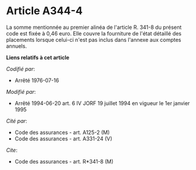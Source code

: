 # Article A344-4

La somme mentionnée au premier alinéa de l'article R. 341-8 du présent code est fixée à 0,46 euro. Elle couvre la fourniture
de l'état détaillé des placements lorsque celui-ci n'est pas inclus dans l'annexe aux comptes annuels.

**Liens relatifs à cet article**

_Codifié par_:

  - Arrêté 1976-07-16

_Modifié par_:

  - Arrêté 1994-06-20 art. 6 IV JORF 19 juillet 1994 en vigueur le 1er janvier 1995

_Cité par_:

  - Code des assurances - art. A125-2 (M)
  - Code des assurances - art. A331-24 (V)

_Cite_:

  - Code des assurances - art. R*341-8 (M)
